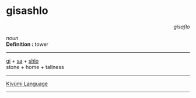 
# gisashlo

<div align="right"><i>gisaʃlo</i></div>

*noun*  
**Definition :** tower  

---

[gi](gi.md) + [sa](sa.md) + [shlo](shlo.md)  
stone + home + tallness  

---

[Kivümi Language](../README.md)

---
